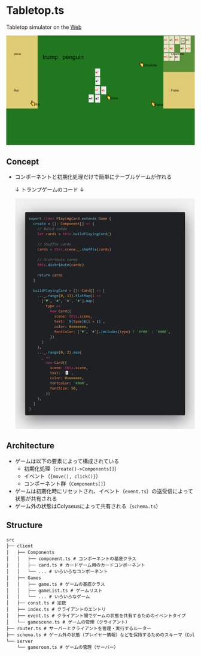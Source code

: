 # Tabletop.ts

Tabletop simulator on the [Web](http://tabletop.temp-iwata.tokyo)

![スクリーンショット](screenshot.png)

## Concept

- コンポーネントと初期化処理だけで簡単にテーブルゲームが作れる

  ↓ トランプゲームのコード ↓

  ![トランプゲームのコード](code.png)

## Architecture

- ゲームは以下の要素によって構成されている
  - 初期化処理（`create()->Components[]`）
  - イベント（`{move(), click()}`）
  - コンポーネント群（`Components[]`）
- ゲームは初期化時にリセットされ、イベント（`event.ts`）の送受信によって状態が共有される
- ゲーム外の状態はColyseusによって共有される（`schema.ts`）

## Structure

```txt
src
├── client
│   ├── Components
│   │   ├── component.ts # コンポーネントの基底クラス
│   │   ├── card.ts # カードゲーム用のカードコンポーネント
│   │   └── ... # いろいろなコンポーネント
│   ├── Games
│   │   ├── game.ts # ゲームの基底クラス
│   │   ├── gameList.ts # ゲームリスト
│   │   └── ... # いろいろなゲーム
│   ├── const.ts # 定数
│   ├── index.ts # クライアントのエントリ
│   ├── event.ts # クライアント間でゲームの状態を共有するためのイベントタイプ
│   └── gamescene.ts # ゲームの管理（クライアント）
├── router.ts # サーバーとクライアントを管理・実行するルーター
├── schema.ts # ゲーム外の状態（プレイヤー情報）などを保持するためのスキーマ（Colyseusによって状態が管理される）
└── server
    └── gameroom.ts # ゲームの管理（サーバー）
```
